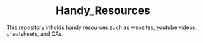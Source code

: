 <h1 align="center">Handy_Resources</h1>

  This repository inholds handy resources such as websites, youtube videos, cheatsheets, and QAs.
